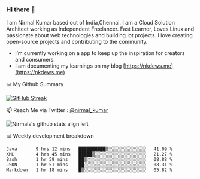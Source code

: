 ### Hi there 👋

 I am Nirmal Kumar based out of India,Chennai. I am a Cloud Solution Architect working as Independent Freelancer. Fast Learner, Loves Linux and passionate about web technologies and building iot projects. I love creating open-source projects and contributing to the community.

- I’m currently working on a app to keep up the inspiration for creators and consumers.
- I am documenting my learnings on my blog [https://nkdews.me](https://nkdews.me)


📊 My Github Summary

[![GitHub Streak](https://github-readme-streak-stats.herokuapp.com?user=nk-gears&theme=dark&hide_border=true&date_format=M%20j%5B%2C%20Y%5D)](https://git.io/streak-stats)


📫 Reach Me via  Twitter : [@nirmal_kumar](https://twitter.com/nirmal_kumar)

![Nirmals's github stats align left](https://github-readme-stats.vercel.app/api?username=nk-gears&show_icons=true)


📊 Weekly development breakdown

<!--START_SECTION:waka-->
```text
Java       9 hrs 12 mins   ██████████▒░░░░░░░░░░░░░░   41.09 % 
XML        4 hrs 45 mins   █████▒░░░░░░░░░░░░░░░░░░░   21.27 % 
Bash       1 hr 59 mins    ██▒░░░░░░░░░░░░░░░░░░░░░░   08.88 % 
JSON       1 hr 51 mins    ██░░░░░░░░░░░░░░░░░░░░░░░   08.31 % 
Markdown   1 hr 18 mins    █▒░░░░░░░░░░░░░░░░░░░░░░░   05.82 % 
```
<!--END_SECTION:waka-->


